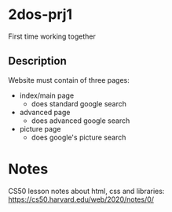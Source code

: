 # 2dos-prj1
First time working together

## Description

Website must contain of three pages:
  - index/main page
    - does standard google search
  - advanced page
    - does advanced google search
  - picture page
    - does google's picture search

# Notes

CS50 lesson notes about html, css and libraries:
https://cs50.harvard.edu/web/2020/notes/0/

